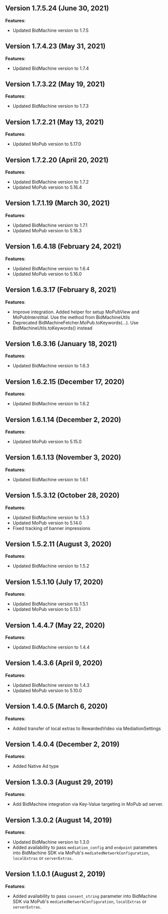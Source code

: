 ## Version 1.7.5.24 (June 30, 2021)
**Features**:
* Updated BidMachine version to 1.7.5

## Version 1.7.4.23 (May 31, 2021)
**Features**:
* Updated BidMachine version to 1.7.4

## Version 1.7.3.22 (May 19, 2021)
**Features**:
* Updated BidMachine version to 1.7.3

## Version 1.7.2.21 (May 13, 2021)
**Features**:
* Updated MoPub version to 5.17.0

## Version 1.7.2.20 (April 20, 2021)
**Features**:
* Updated BidMachine version to 1.7.2
* Updated MoPub version to 5.16.4

## Version 1.7.1.19 (March 30, 2021)
**Features**:
* Updated BidMachine version to 1.7.1
* Updated MoPub version to 5.16.3

## Version 1.6.4.18 (February 24, 2021)
**Features**:
* Updated BidMachine version to 1.6.4
* Updated MoPub version to 5.16.0

## Version 1.6.3.17 (February 8, 2021)
**Features**:
* Improve integration. Added helper for setup MoPubView and MoPubInterstitial. Use the method from BidMachineUtils
* Deprecated BidMachineFetcher.MoPub.toKeywords(...). Use BidMachineUtils.toKeywords() instead

## Version 1.6.3.16 (January 18, 2021)
**Features**:
* Updated BidMachine version to 1.6.3

## Version 1.6.2.15 (December 17, 2020)
**Features**:
* Updated BidMachine version to 1.6.2

## Version 1.6.1.14 (December 2, 2020)
**Features**:
* Updated MoPub version to 5.15.0

## Version 1.6.1.13 (November 3, 2020)
**Features**:
* Updated BidMachine version to 1.6.1

## Version 1.5.3.12 (October 28, 2020)
**Features**:
* Updated BidMachine version to 1.5.3
* Updated MoPub version to 5.14.0
* Fixed tracking of banner impressions

## Version 1.5.2.11 (August 3, 2020)
**Features**:
* Updated BidMachine version to 1.5.2

## Version 1.5.1.10 (July 17, 2020)
**Features**:
* Updated BidMachine version to 1.5.1
* Updated MoPub version to 5.13.1

## Version 1.4.4.7 (May 22, 2020)
**Features**:
* Updated BidMachine version to 1.4.4

## Version 1.4.3.6 (April 9, 2020)
**Features**:
* Updated BidMachine version to 1.4.3
* Updated MoPub version to 5.10.0

## Version 1.4.0.5 (March 6, 2020)
**Features**:
* Added transfer of local extras to RewardedVideo via MediationSettings

## Version 1.4.0.4 (December 2, 2019)
**Features**:
* Added Native Ad type

## Version 1.3.0.3 (August 29, 2019)
**Features**:
* Add BidMachine integration via Key-Value targeting in MoPub ad server.

## Version 1.3.0.2 (August 14, 2019)
**Features**:
* Updated BidMachine version to 1.3.0
* Added availability to pass `mediation_config` and `endpoint` parameters into BidMachine SDK via MoPub's `mediatedNetworkConfiguration`, `localExtras` or `serverExtras`.

## Version 1.1.0.1 (August 2, 2019)
**Features**:
* Added availability to pass `consent_string` parameter into BidMachine SDK via MoPub's `mediatedNetworkConfiguration`, `localExtras` or `serverExtras`.